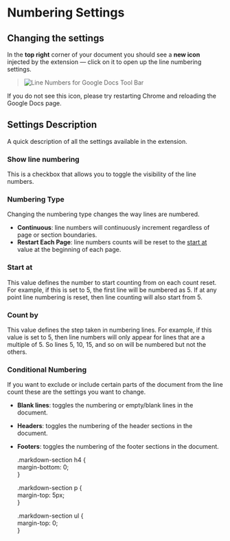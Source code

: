 # Numbering Settings

## Changing the settings

In the **top right** corner of your document you should see a **new icon** injected by the extension — click on it to open up the line numbering settings.

> ![Line Numbers for Google Docs Tool Bar](https://github.com/Line-Numbers-for-Google-Docs/docs/tree/5bfece8781d73caef594a3f1bdd702e9af4e2f30/_media/quickstart-docs-tool-bar.png)

If you do not see this icon, please try restarting Chrome and reloading the Google Docs page.

## Settings Description

A quick description of all the settings available in the extension.

### Show line numbering

This is a checkbox that allows you to toggle the visibility of the line numbers.

### Numbering Type

Changing the numbering type changes the way lines are numbered.

* **Continuous**: line numbers will continuously increment regardless of page or section boundaries.
* **Restart Each Page**: line numbers counts will be reset to the [start at](settings.md#start-at) value at the beginning of each page.

### Start at

This value defines the number to start counting from on each count reset. For example, if this is set to 5, the first line will be numbered as 5. If at any point line numbering is reset, then line counting will also start from 5.

### Count by

This value defines the step taken in numbering lines. For example, if this value is set to 5, then line numbers will only appear for lines that are a multiple of 5. So lines 5, 10, 15, and so on will be numbered but not the others.

### Conditional Numbering

If you want to exclude or include certain parts of the document from the line count these are the settings you want to change.

* **Blank lines**: toggles the numbering or empty/blank lines in the document.
* **Headers**: toggles the numbering of the header sections in the document.
* **Footers**: toggles the numbering of the footer sections in the document.

  
    .markdown-section h4 {  
        margin-bottom: 0;  
    }  
  
    .markdown-section p {  
        margin-top: 5px;  
    }  
  
    .markdown-section ul {  
        margin-top: 0;  
    }  


